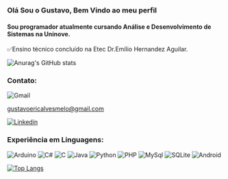 ### Olá Sou o Gustavo, Bem Vindo ao meu perfil

#### Sou programador atualmente cursando Análise e Desenvolvimento de Sistemas  na Uninove.
✅️Ensino técnico concluído na Etec Dr.Emílio Hernandez Aguilar.

![Anurag's GitHub stats](https://github-readme-stats.vercel.app/api?username=GustavoEric&show_icons=true&theme=tokyonight)

### Contato:
![Gmail](https://img.shields.io/badge/Gmail-D14836?style=for-the-badge&logo=gmail&logoColor=white)<p>gustavoericalvesmelo@gmail.com

[![Linkedin](https://img.shields.io/badge/LinkedIn-0077B5?style=for-the-badge&logo=linkedin&logoColor=white)](https://www.linkedin.com/in/gustavo-eric-alves-melo-4a6434227)


### Experiência em Linguagens:
![Arduino](https://img.shields.io/badge/Arduino_IDE-00979D?style=for-the-badge&logo=arduino&logoColor=white)
![C#](https://img.shields.io/badge/C%23-239120?style=for-the-badge&logo=c-sharp&logoColor=whitee)
![C](https://img.shields.io/badge/C-00599C?style=for-the-badge&logo=c&logoColor=white)
![Java](https://img.shields.io/badge/Java-ED8B00?style=for-the-badge&logo=java&logoColor=white)
![Python](https://img.shields.io/badge/Python-14354C?style=for-the-badge&logo=python&logoColor=white)
![PHP](https://img.shields.io/badge/PHP-777BB4?style=for-the-badge&logo=php&logoColor=white)
![MySql](https://img.shields.io/badge/MySQL-00000F?style=for-the-badge&logo=mysql&logoColor=white)
![SQLite](https://img.shields.io/badge/SQLite-07405E?style=for-the-badge&logo=sqlite&logoColor=white)
![Android](https://img.shields.io/badge/Android_Studio-3DDC84?style=for-the-badge&logo=android-studio&logoColor=white)

[![Top Langs](https://github-readme-stats.vercel.app/api/top-langs/?username=GustavoEric&layout=compact&theme=tokyonight)](https://github.com/GustavoEric/github-readme-stats)
